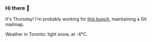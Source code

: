 ### Hi there :wave:

It's Thursday! I'm probably working for [this bunch](https://github.com/kohofinancial), maintaining a Git mailmap.

Weather in Toronto: light snow, at -4°C.
